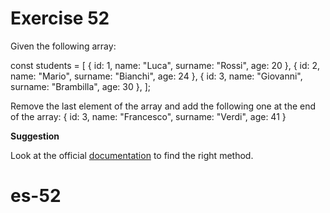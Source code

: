 # Exercise 52

Given the following array:

const students = [
{ id: 1, name: "Luca", surname: "Rossi", age: 20 },
{ id: 2, name: "Mario", surname: "Bianchi", age: 24 },
{ id: 3, name: "Giovanni", surname: "Brambilla", age: 30 },
];

Remove the last element of the array and add the following one at the end of the array:
{ id: 3, name: "Francesco", surname: "Verdi", age: 41 }

**Suggestion**

Look at the official [documentation](https://developer.mozilla.org/en-US/docs/Web/JavaScript/Reference/Global_Objects/Array) to find the right method.
# es-52
